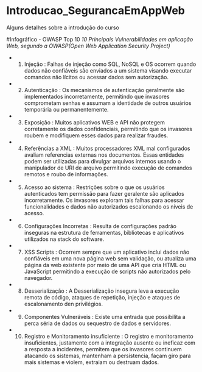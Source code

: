 # Introducao_SegurancaEmAppWeb
Alguns detalhes sobre a introdução do curso 

#Infográfico - OWASP Top 10
*10 Principais Vulnerabilidades em aplicação Web, segundo a OWASP(Open Web Application Security Project)*

 - 1. Injeção : Falhas de injeção como SQL, NoSQL e OS ocorrem quando dados não confiáveis são enviados a um sistema visando executar comandos não lícitos ou acessar dados sem autorização.
 
 - 2. Autenticação : Os mecanismos de autenticação geralmente são implementados incorretamente, permitindo que invasores comprometam senhas e assumam a identidade de outros usuários temporária ou permanentemente.
 
 - 3. Exposição : Muitos aplicativos WEB e API não protegem corretamente os dados confidenciais, permitindo que os invasores roubem e modifiquem esses dados para realizar fraudes.
 
 - 4. Referências a XML : Muitos processadores XML mal configurados avaliam referencias externas nos documentos. Essas entidades podem ser utilizadas para divulgar arquivos internos usando o manipulador de URI de arquivo permitindo execução de comandos remotos e roubo de informações.
 
 - 5. Acesso ao sistema : Restrições sobre o que os usuários autenticados tem permissão para fazer geralente são aplicados incorretamente. Os invasores exploram tais falhas para acessar funcionalidades e dados não autorizados escalonando os níveis de acesso.
 
 - 6. Configurações Incorretas : Resulta de configurações padrão inseguras na estrutura de ferramentas, bibliotecas e aplicativos utilizados na stack do software.
 
 - 7. XSS Scripts : Ocorrem sempre que um aplicativo inclui dados não confiáveis em uma nova página web sem validação, ou atualiza uma página da web existente por meio de uma API que cria HTML ou JavaScript permitindo a execução de scripts não autorizados pelo navegador.
 
 - 8. Desserialização : A Desserialização insegura leva a execução remota de código, ataques de repetição, injeção e ataques de escalonamento den privilégios.
 
 - 9. Componentes Vulneráveis : Existe uma entrada que possibilita a perca séria de dados ou sequestro de dados e servidores.
 
 - 10. Registro e Monitoramento insuficiente : O registro e monitoramento insuficientes, justamente com a integração ausente ou ineficaz com a resposta a incidentes, permitem que os invasores continuem atacando os sistemas, mantenham a persistencia, façam giro para mais sistemas e violem, extraiam ou destruam dados.
